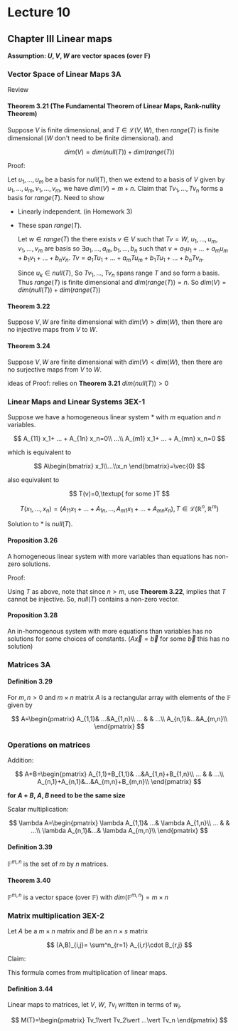 # Lecture 10

## Chapter III Linear maps

**Assumption: $U,V,W$ are vector spaces (over $\mathbb{F}$)**

### Vector Space of Linear Maps 3A

Review

#### Theorem 3.21 (The Fundamental Theorem of Linear Maps, Rank-nullity Theorem)

Suppose $V$ is finite dimensional, and $T\in \mathscr{L}(V,W)$, then $range(T)$ is finite dimensional ($W$ don't need to be finite dimensional). and 

$$
dim(V)=dim(null (T))+dim(range(T))
$$

Proof:

Let $u_1,...,u_m$ be a basis for $null(T)$, then we extend to a basis of $V$ given by $u_1,...,u_m,v_1,...,v_m$, we have $dim(V)=m+n$. Claim that $Tv_1,...,Tv_n$ forms a basis for $range (T)$. Need to show 

* Linearly independent. (in Homework 3)
* These span $range(T)$.  
  
  Let $w\in range(T)$ the there exists $v\in V$ such that $Tv=W$, $u_1,...,u_m,v_1,...,v_m$ are basis so $\exists a_1,...,a_m,b_1,...,b_n$ such that $v=a_1u_1+...+a_mu_m+b_1v_1+...+b_n v_n$. $Tv=a_1Tu_1+...+a_mTu_m+b_1Tu_1+...+b_nTv_n$. 

  Since $u_k\in null(T)$, So $Tv_1,...,Tv_n$ spans range $T$ and so form a basis. Thus $range(T)$ is finite dimensional and $dim(range(T))=n$. So $dim(V)=dim(null (T))+dim(range(T))$

#### Theorem 3.22

Suppose $V,W$ are finite dimensional with $dim(V)>dim(W)$, then there are no injective maps from $V$ to $W$.

#### Theorem 3.24

Suppose $V,W$ are finite dimensional with $dim(V)<dim(W)$, then there are no surjective maps from $V$ to $W$.

ideas of Proof: relies on **Theorem 3.21** $dim(null(T))>0$

### Linear Maps and Linear Systems 3EX-1

Suppose we have a homogeneous linear system * with $m$ equation and $n$ variables.

$$
A_{11} x_1+ ... + A_{1n} x_n=0\\
...\\
A_{m1} x_1+ ... + A_{mn} x_n=0
$$

which is equivalent to 

$$
A\begin{bmatrix}
    x_1\\...\\x_n
\end{bmatrix}=\vec{0}
$$

also equivalent to

$$
T(v)=0,\textup{ for some }T
$$

$$
T(x_1,...,x_n)=(A_{11} x_1+ ... + A_{1n},...,A_{m1} x_1+ ... + A_{mn} x_n),T\in \mathscr{L}(\mathbb{R}^n,\mathbb{R}^m)
$$

Solution to * is $null(T)$.

#### Proposition 3.26

A homogeneous linear system with more variables than equations has non-zero solutions.

Proof:

Using $T$ as above, note that since $n>m$, use **Theorem 3.22**, implies that $T$ cannot be injective. So, $null (T)$ contains a non-zero vector.

#### Proposition 3.28

An in-homogenous system with more equations than variables has no solutions for some choices of constants. ($A\vec{x}=\vec{b}$ for some $\vec{b}$ this has no solution)

### Matrices 3A

#### Definition 3.29

For $m,n>0$ and $m\times n$ matrix $A$ is a rectangular array with elements of the $\mathbb{F}$ given by

$$
A=\begin{pmatrix}
    A_{1,1}& ...&A_{1,n}\\
    ... & & ...\\
    A_{n,1}&...&A_{m,n}\\
\end{pmatrix}
$$

### Operations on matrices

Addition:

$$
A+B=\begin{pmatrix}
    A_{1,1}+B_{1,1}& ...&A_{1,n}+B_{1,n}\\
    ... & & ...\\
    A_{n,1}+A_{n,1}&...&A_{m,n}+B_{m,n}\\
\end{pmatrix}
$$

**for $A+B$, $A,B$ need to be the same size**

Scalar multiplication: 

$$
\lambda A=\begin{pmatrix}
    \lambda A_{1,1}& ...& \lambda A_{1,n}\\
    ... & & ...\\
    \lambda A_{n,1}&...& \lambda A_{m,n}\\
\end{pmatrix}
$$

#### Definition 3.39

$\mathbb{F}^{m,n}$ is the set of $m$ by $n$ matrices.

#### Theorem 3.40

$\mathbb{F}^{m,n}$ is a vector space (over $\mathbb{F}$) with $dim(\mathbb{F}^{m,n})=m\times n$

### Matrix multiplication 3EX-2

Let $A$ be a $m\times n$ matrix and $B$ be an $n\times s$ matrix

$$
(A,B)_{i,j}= \sum^n_{r=1} A_{i,r}\cdot B_{r,j}
$$

Claim:

This formula comes from multiplication of linear maps.

#### Definition 3.44

Linear maps to matrices, let $V$, $W$, $Tv_i$ written in terms of $w_i$.

$$
M(T)=\begin{pmatrix}
    Tv_1\vert Tv_2\vert ...\vert Tv_n
\end{pmatrix}
$$